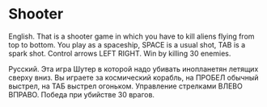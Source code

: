 # Shooter
English.
That is a shooter game in which you have to kill aliens flying from top to bottom. You play as a spaceship, SPACE is a usual shot, TAB is a spark shot. Control arrows LEFT RIGHT. Win by killing 30 enemies.

Русский.
Эта игра Шутер в которой надо убивать инопланетян летящих сверху вниз. Вы играете за космический корабль, на ПРОБЕЛ обычный выстрел, на ТАБ выстрел огоньком. Управление стрелками ВЛЕВО ВПРАВО. Победа при убийстве 30 врагов. 
